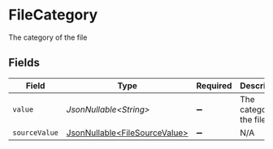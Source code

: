 # FileCategory

The category of the file


## Fields

| Field                                                                        | Type                                                                         | Required                                                                     | Description                                                                  |
| ---------------------------------------------------------------------------- | ---------------------------------------------------------------------------- | ---------------------------------------------------------------------------- | ---------------------------------------------------------------------------- |
| `value`                                                                      | *JsonNullable\<String>*                                                      | :heavy_minus_sign:                                                           | The category of the file                                                     |
| `sourceValue`                                                                | [JsonNullable\<FileSourceValue>](../../models/components/FileSourceValue.md) | :heavy_minus_sign:                                                           | N/A                                                                          |
